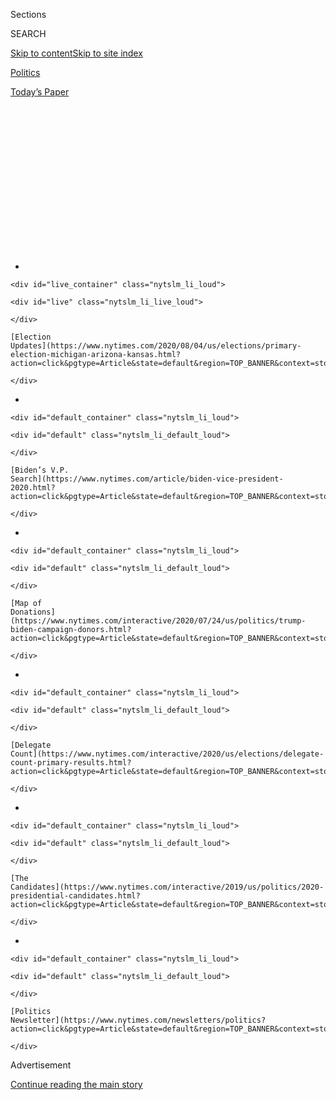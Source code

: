 <div id="app">

<div>

<div>

<div>

<div class="NYTAppHideMasthead css-1q2w90k e1suatyy0">

<div class="section css-ui9rw0 e1suatyy2">

<div class="css-eph4ug er09x8g0">

<div class="css-6n7j50">

</div>

<span class="css-1dv1kvn">Sections</span>

<div class="css-10488qs">

<span class="css-1dv1kvn">SEARCH</span>

</div>

[Skip to content](#site-content)[Skip to site
index](#site-index)

</div>

<div id="masthead-section-label" class="css-1wr3we4 eaxe0e00">

[Politics](https://www.nytimes.com/section/politics)

</div>

<div class="css-10698na e1huz5gh0">

</div>

</div>

<div id="masthead-bar-one" class="section hasLinks css-15hmgas e1csuq9d3">

<div class="css-uqyvli e1csuq9d0">

</div>

<div class="css-1uqjmks e1csuq9d1">

</div>

<div class="css-9e9ivx">

[](https://myaccount.nytimes.com/auth/login?response_type=cookie&client_id=vi)

</div>

<div class="css-1bvtpon e1csuq9d2">

[Today’s
Paper](https://www.nytimes.com/section/todayspaper)

</div>

</div>

</div>

</div>

<div data-aria-hidden="false">

<div id="site-content" data-role="main">

<div>

<div class="css-1aor85t" style="opacity:0.000000001;z-index:-1;visibility:hidden">

<div class="css-1hqnpie">

<div class="css-epjblv">

<span class="css-17xtcya">[Politics](/section/politics)</span><span class="css-x15j1o">|</span><span class="css-fwqvlz">The
Most Powerful People in American Politics Are Over
65</span>

</div>

<div class="css-k008qs">

<div class="css-1iwv8en">

<span class="css-18z7m18"></span>

<div>

</div>

</div>

<span class="css-1n6z4y">https://nyti.ms/3bojg3g</span>

<div class="css-1705lsu">

<div class="css-4xjgmj">

<div class="css-4skfbu" data-role="toolbar" data-aria-label="Social Media Share buttons, Save button, and Comments Panel with current comment count" data-testid="share-tools">

  - 
  - 
  - 
  - 
    
    <div class="css-6n7j50">
    
    </div>

  - 
  - 

</div>

</div>

</div>

</div>

</div>

</div>

<div id="NYT_TOP_BANNER_REGION" class="css-13pd83m">

<div>

<div id="styln-elections-notifications-menu" class="section interactive-content interactive-size-medium css-1edisqu">

<div class="css-17ih8de interactive-body">

<div class="nytslm_innerContainer" data-aria-live="polite">

<div class="nytslm_title">

</div>

  - 
    
    <div id="live_container" class="nytslm_li_loud">
    
    <div id="live" class="nytslm_li_live_loud">
    
    </div>
    
    [Election
    Updates](https://www.nytimes.com/2020/08/04/us/elections/primary-election-michigan-arizona-kansas.html?action=click&pgtype=Article&state=default&region=TOP_BANNER&context=storylines_menu)
    
    </div>

  - 
    
    <div id="default_container" class="nytslm_li_loud">
    
    <div id="default" class="nytslm_li_default_loud">
    
    </div>
    
    [Biden’s V.P.
    Search](https://www.nytimes.com/article/biden-vice-president-2020.html?action=click&pgtype=Article&state=default&region=TOP_BANNER&context=storylines_menu)
    
    </div>

  - 
    
    <div id="default_container" class="nytslm_li_loud">
    
    <div id="default" class="nytslm_li_default_loud">
    
    </div>
    
    [Map of
    Donations](https://www.nytimes.com/interactive/2020/07/24/us/politics/trump-biden-campaign-donors.html?action=click&pgtype=Article&state=default&region=TOP_BANNER&context=storylines_menu)
    
    </div>

  - 
    
    <div id="default_container" class="nytslm_li_loud">
    
    <div id="default" class="nytslm_li_default_loud">
    
    </div>
    
    [Delegate
    Count](https://www.nytimes.com/interactive/2020/us/elections/delegate-count-primary-results.html?action=click&pgtype=Article&state=default&region=TOP_BANNER&context=storylines_menu)
    
    </div>

  - 
    
    <div id="default_container" class="nytslm_li_loud">
    
    <div id="default" class="nytslm_li_default_loud">
    
    </div>
    
    [The
    Candidates](https://www.nytimes.com/interactive/2019/us/politics/2020-presidential-candidates.html?action=click&pgtype=Article&state=default&region=TOP_BANNER&context=storylines_menu)
    
    </div>

  - 
    
    <div id="default_container" class="nytslm_li_loud">
    
    <div id="default" class="nytslm_li_default_loud">
    
    </div>
    
    [Politics
    Newsletter](https://www.nytimes.com/newsletters/politics?action=click&pgtype=Article&state=default&region=TOP_BANNER&context=storylines_menu)
    
    </div>

</div>

</div>

</div>

</div>

</div>

<div id="top-wrapper" class="css-1sy8kpn">

<div id="top-slug" class="css-l9onyx">

Advertisement

</div>

[Continue reading the main
story](#after-top)

<div class="ad top-wrapper" style="text-align:center;height:100%;display:block;min-height:250px">

<div id="top" class="place-ad" data-position="top" data-size-key="top">

</div>

</div>

<div id="after-top">

</div>

</div>

<div>

<div id="sponsor-wrapper" class="css-1hyfx7x">

<div id="sponsor-slug" class="css-19vbshk">

Supported by

</div>

[Continue reading the main
story](#after-sponsor)

<div id="sponsor" class="ad sponsor-wrapper" style="text-align:center;height:100%;display:block">

</div>

<div id="after-sponsor">

</div>

</div>

<div class="css-186x18t">

</div>

<div class="css-1vkm6nb ehdk2mb0">

# The Most Powerful People in American Politics Are Over 65

</div>

President Trump is 73. His leading rival is 77. And many of their
strongest supporters — vulnerable to the coronavirus but enormously
influential politically — are eligible for Social Security.

<div class="css-79elbk" data-testid="photoviewer-wrapper">

<div class="css-z3e15g" data-testid="photoviewer-wrapper-hidden">

</div>

<div class="css-1a48zt4 ehw59r15" data-testid="photoviewer-children">

![<span class="css-16f3y1r e13ogyst0" data-aria-hidden="true">Joseph R.
Biden Jr. at a rally in Las Vegas in February. His rapport with older
voters helped him catapult to the front of the Democratic presidential
race.</span><span class="css-cnj6d5 e1z0qqy90" itemprop="copyrightHolder"><span class="css-1ly73wi e1tej78p0">Credit...</span><span><span>Bridget
Bennett for The New York
Times</span></span></span>](https://static01.nyt.com/images/2020/03/25/us/politics/00gerontocracy/merlin_168947532_24bee1ea-d0e3-4470-b84d-76db18bd3c53-articleLarge.jpg?quality=75&auto=webp&disable=upscale)

</div>

</div>

<div class="css-18e8msd">

<div class="css-pdw9fk epjyd6m0">

<div class="css-1txwxcy ey68jwv0" data-aria-hidden="true">

[![Katie
Glueck](https://static01.nyt.com/images/2020/01/29/reader-center/author-katie-glueck/author-katie-glueck-thumbLarge.png
"Katie Glueck")](https://www.nytimes.com/by/katie-glueck)[![Sabrina
Tavernise](https://static01.nyt.com/images/2018/06/13/multimedia/author-sabrina-tavernise/author-sabrina-tavernise-thumbLarge.jpg
"Sabrina Tavernise")](https://www.nytimes.com/by/sabrina-tavernise)

</div>

<div class="css-1baulvz">

By [<span class="css-1baulvz" itemprop="name">Katie
Glueck</span>](https://www.nytimes.com/by/katie-glueck) and
[<span class="css-1baulvz last-byline" itemprop="name">Sabrina
Tavernise</span>](https://www.nytimes.com/by/sabrina-tavernise)

</div>

</div>

  - March 27,
    2020

  - 
    
    <div class="css-4xjgmj">
    
    <div class="css-d8bdto" data-role="toolbar" data-aria-label="Social Media Share buttons, Save button, and Comments Panel with current comment count" data-testid="share-tools">
    
      - 
      - 
      - 
      - 
        
        <div class="css-6n7j50">
        
        </div>
    
      - 
      - 
    
    </div>
    
    </div>

</div>

</div>

<div class="section meteredContent css-1r7ky0e" name="articleBody" itemprop="articleBody">

<div class="css-1fanzo5 StoryBodyCompanionColumn">

<div class="css-53u6y8">

LAS VEGAS — [Joseph R. Biden
Jr.](https://www.nytimes.com/interactive/2020/us/elections/joe-biden.html)
wasn’t accustomed to overflow audiences.

It was a Tuesday evening in February and Mr. Biden had limped into Las
Vegas, bruised from his disappointing showings in the Iowa and New
Hampshire nominating contests. But at Harbor Palace Seafood Restaurant,
a dim sum spot here, a crowd of retirees had packed in to see the
77-year-old former vice president, forming a line that snaked out the
door.

“I don’t like Warren and I don’t like Bernie because they want ‘Medicare
for all,’” said Alan Davis, 80, dismissing the single-payer health care
system promoted by Senator [Bernie
Sanders](https://www.nytimes.com/interactive/2020/us/elections/bernie-sanders.html),
78. “I’m totally against it. I have a good health plan.”

Mr. Biden is “really human. He can feel how an ordinary person feels,”
said Minerva Honkala, a retired teacher who identified herself as
“65-plus.”

Mr. Biden’s ability to connect with Ms. Honkala’s age group — through
his résumé and more centrist tendencies, his talk of shared values and
his perceived general election promise — helped him regain his footing
in Nevada, surge to victory in South Carolina and catapult to his perch
as the likely Democratic nominee. It was a rapid reversal of fortunes
fueled by overwhelming support first from older black voters and,
ultimately, from older voters more broadly, a key part of his larger
coalition.

</div>

</div>

<div class="css-1fanzo5 StoryBodyCompanionColumn">

<div class="css-53u6y8">

Now that age group is top of mind for many Americans as the nation
confronts the staggering costs of [the coronavirus
crisis](https://www.nytimes.com/news-event/coronavirus). It’s a
vulnerable population in terms of the outbreak — and has become the
focus of the public conversation. Health officials are pleading for
young people to stay home to protect their parents and grandparents,
while in Texas, Dan Patrick, the Republican lieutenant governor,
[suggested
that](https://www.nytimes.com/2020/03/24/us/coronavirus-texas-patrick-abbott.html)
older people might be willing to take risks in order to protect the
economy, sparking a national controversy.

But politically, the primary results this election season have
highlighted the extraordinary, sustained power of older Americans: Exit
polls, surveys and interviews with political strategists and
demographers show that the concerns and preferences of these voters have
played a critical role in defining the trajectory of the Democratic race
so far, and are poised to do so in the general election as well.

In Florida, a state with a significant retiree population, Mr. Biden
[won the Democratic primary last week
by](https://www.nytimes.com/interactive/2020/03/17/us/elections/results-florida-president-democrat-primary-election.html)
nearly 40 percentage points, a reflection of both his momentum in the
race and his strength with constituencies including more moderate Latino
voters, African-Americans and college-educated white suburbanites. Among
voters aged 65 and over, Mr. Biden’s advantage was even starker: He was
the choice of 70 percent of those voters, while 5 percent said the same
of Mr. Sanders, according to a National Election Pool pre-election
survey of Florida voters.

“Older voters, after African-American voters, have been the single most
important constituency for Joe Biden,” said Celinda Lake, a veteran
Democratic pollster and political strategist who works with the Biden
team but spoke in her personal capacity.

Younger voters have had “tremendous influence” in shaping the contours
of the Democratic debate, pushing boldly progressive ideas on matters
like<span class="css-8l6xbc evw5hdy0"> </span>student loan debt reform
to the fore, said John Della Volpe, the director of polling at Harvard
Kennedy School’s Institute of Politics.

</div>

</div>

<div class="css-1fanzo5 StoryBodyCompanionColumn">

<div class="css-53u6y8">

When it comes to electoral outcomes, however, young people are being
outflanked: “Rather than increasing their influence in 2020, what’s
happened is, their parents and grandparents have increased their
influence,” he
said.

<div id="NYT_MAIN_CONTENT_1_REGION" class="css-9tf9ac">

<div>

<div id="styln-nfldraft-updates-block" class="section interactive-content interactive-size-medium css-1ftcdic">

<div class="css-17ih8de interactive-body">

<div id="styln-briefing-block" data-asset-id="">

<div class="briefing-block-header-section">

# [Latest Updates: 2020 Election](https://www.nytimes.com/2020/08/04/us/elections/primary-election-michigan-arizona-kansas.html?action=click&pgtype=Article&state=default&region=MAIN_CONTENT_1&context=storylines_live_updates)

<div class="briefing-block-ts">

Updated 2020-08-04T19:23:30.305Z

</div>

</div>

  - [Two G.O.P. Senate primaries offer — what else? — a test of loyalty
    to
    Trump.](https://www.nytimes.com/2020/08/04/us/elections/primary-election-michigan-arizona-kansas.html?action=click&pgtype=Article&state=default&region=MAIN_CONTENT_1&context=storylines_live_updates#link-3924dd44)
  - [President Trump is suddenly a big supporter of mail-in voting — in
    Florida.](https://www.nytimes.com/2020/08/04/us/elections/primary-election-michigan-arizona-kansas.html?action=click&pgtype=Article&state=default&region=MAIN_CONTENT_1&context=storylines_live_updates#link-32b39e33)
  - [Election experts warn Congress about widespread disenfranchisement
    of voters of color in
    November.](https://www.nytimes.com/2020/08/04/us/elections/primary-election-michigan-arizona-kansas.html?action=click&pgtype=Article&state=default&region=MAIN_CONTENT_1&context=storylines_live_updates#link-6d019753)

<div class="briefing-block-footer">

<div class="briefing-block-footer-meta">

[See more
updates](https://www.nytimes.com/2020/08/04/us/elections/primary-election-michigan-arizona-kansas.html?action=click&pgtype=Article&state=default&region=MAIN_CONTENT_1&context=storylines_live_updates)

</div>

</div>

</div>

</div>

</div>

</div>

</div>

Those Democratic grandparents, especially, tend to be more moderate,
more swayed by traditional government experience and more keenly focused
on the tactics they believe are needed to defeat President Trump,
strategists and pollsters said.

Mr. Biden, who once faced significant competition for older Americans,
emerged in recent weeks as the dominant front-runner among those highly
committed Democratic voters who have now helped bring him to the cusp of
his party’s presidential nomination.

Older voters have punched above their political weight for years, with
turnout among those 65 and older often double, or more, that of the
youngest voters. As Americans age and become more rooted in their
communities, political participation tends to rise with their stake in
society.

Even in the midterm elections in 2018, hailed as a high-water mark for
youth voting because the share of 18- to 24-year-olds nearly doubled
from the previous midterm election, the gap with older voters remained
about the same. About 66 percent of eligible older people turned out,
compared with about 36 percent of 18- to 24-year-olds, said William
Frey, a demographer at the Brookings Institution.

“There’s no magic age for becoming a regular voter,” said Carroll
Doherty, the director of political research at the Pew Research Center.
“But when people move into their 40s, that’s when you see voter
turnout grow.”

Certainly, Mr. Sanders, the overwhelming favorite with younger voters,
is continuing to campaign. And while the Vermont senator [has
acknowledged](https://www.nytimes.com/2020/03/04/us/politics/bernie-sanders-young-voter-turnout.html)
that younger voters did not appear to turn out at the rate he had hoped
for, polls and exit surveys show that Mr. Biden faces major challenges
with that constituency, a liberal slice of the electorate that, his
advisers acknowledge, he will need to energize if he is the nominee.

</div>

</div>

<div class="css-1fanzo5 StoryBodyCompanionColumn">

<div class="css-53u6y8">

His standing with older voters is also poised to look different in a
general election, where that demographic is again influential — but
traditionally has tilted much more conservative.

“The irony is that the pattern is about to reverse in the general,” Ms.
Lake said, pointing to Mr. Trump’s overall strength with older voters,
even as she added that “Donald Trump is despised by younger voters.”

The virus has thrown politics completely, and unpredictably, up in the
air. What will happen in Florida’s retirement communities — some of the
most vulnerable in the nation to the virus — if Mr. Trump’s [push to
reopen the country
fast](https://www.nytimes.com/2020/03/23/business/trump-coronavirus-economy.html)
comes to pass? It’s a question with potentially partisan implications.

Older people have long leaned Republican. A majority have chosen
Republicans in four of the last seven presidential elections, according
to Mr. Frey. In recent years they have also become more demographically
distinct from the rest of the country: About 78 percent of eligible
senior voters are white, compared with just 67 percent of eligible
voters in the country as a whole.

Older voters favored Mr. Trump in 2016. In Pennsylvania, they preferred
him by a 10-point margin, Mr. Frey said. In all, 52 percent of older
people — and 58 percent of white seniors — voted for Mr. Trump in 2016,
Mr. Frey said.

Seniors also show up, particularly in swing states. In the Midwestern
states of Michigan and Wisconsin in 2016, turnout among older voters was
higher than the national average for that age group, according to Mr.
Frey. In Michigan, for example, 74 percent of older eligible voters
turned out, compared with just 38 percent of 18- to 24-year-old eligible
voters.

</div>

</div>

<div class="css-79elbk" data-testid="photoviewer-wrapper">

<div class="css-z3e15g" data-testid="photoviewer-wrapper-hidden">

</div>

<div class="css-1a48zt4 ehw59r15" data-testid="photoviewer-children">

![<span class="css-16f3y1r e13ogyst0" data-aria-hidden="true">Supporters
for Senator Bernie Sanders at a campaign rally in Detroit this month.
Younger voters have overwhelmingly chosen him over Mr. Biden in the
primary
race.</span><span class="css-cnj6d5 e1z0qqy90" itemprop="copyrightHolder"><span class="css-1ly73wi e1tej78p0">Credit...</span><span>Allison
Farrand for The New York
Times</span></span>](https://static01.nyt.com/images/2020/03/25/us/politics/00gerontocracy/merlin_170134227_7f6c3bc4-bec2-4ecb-af85-f884d64c2690-articleLarge.jpg?quality=75&auto=webp&disable=upscale)

</div>

</div>

<div class="css-1fanzo5 StoryBodyCompanionColumn">

<div class="css-53u6y8">

This presents a challenge for Mr. Biden, should he win the nomination:
how to get younger voters — who did not prefer him to begin with — to
turn out for him, while persuading their older counterparts, who tend to
choose Republicans, to vote for him over Mr. Trump.

</div>

</div>

<div class="css-1fanzo5 StoryBodyCompanionColumn">

<div class="css-53u6y8">

In recent weeks, Mr. Biden has increased his efforts to appeal to
younger and more progressive voters, [ramping up
outreach](https://www.nytimes.com/2020/03/17/us/politics/joe-biden-democrats-liberals.html)
and embracing portions of [proposals
from](https://www.nytimes.com/2020/03/15/us/politics/biden-backs-free-college.html)
Mr. Sanders and Senator Elizabeth Warren that [take
aim](https://www.nytimes.com/2020/03/14/us/politics/biden-warren-bankruptcy.html)
at the student debt burden.

But throughout the primary contest, Mr. Biden’s most consistent
overtures were to older voters, both substantively and through explicit
and more subtle messaging.

His inaugural bus trip across Iowa was called the “No Malarkey” tour, a
phrase that struck some younger voters as dated, following Mr. Biden’s
proactive mention, in an autumn debate, of a [record
player](https://www.nytimes.com/2019/09/12/us/politics/biden-record-player.html).
It didn’t seem out of step with the older crowds at his events, where
Mr. Biden would often aim to connect over what he cast as similar
upbringings.

“The way we were raised, all of you were raised, the way I was raised,
everything’s about integrity and decency,” he said in Emmetsburg, Iowa,
in December.

On the policy front, his experience in foreign affairs and his support
for building on the Affordable Care Act while allowing Americans the
option of maintaining their private insurance resonated with older
voters.

There were “almost pragmatic, urgent worries about health care that
people want addressed in the short term,” Stanley B. Greenberg, a
longtime Democratic pollster, said when asked about the age gap at play
in the primary. Several Sanders priorities, he continued, including
“Medicare for all, climate change and student debt — almost all of
them are kind of long term.”

</div>

</div>

<div class="css-1fanzo5 StoryBodyCompanionColumn">

<div class="css-53u6y8">

Younger voters who were focused on the future, he
added,<span class="css-8l6xbc evw5hdy0"> </span>“have more space to deal
with it.”

Mr. Biden struggled in Iowa and New Hampshire, when he faced a crowded
primary field and significant competition for many demographics. Over
the summer and into the fall,<span class="css-8l6xbc evw5hdy0">
</span>older people often [voiced
concerns](https://www.nytimes.com/2019/07/29/us/politics/joe-biden-age.html)
about Mr. Biden’s sharpness and stamina. Voters who were close to Mr.
Biden’s age were often keenly aware of their own limitations — and some
worried about whether he faced the same challenges they did.

“Early on, they weren’t sold on Joe Biden,” said Patrick Murray,
director of the Monmouth University Polling Institute. “Many of them
felt he was too
old.”

</div>

</div>

<div class="css-79elbk" data-testid="photoviewer-wrapper">

<div class="css-z3e15g" data-testid="photoviewer-wrapper-hidden">

</div>

<div class="css-1a48zt4 ehw59r15" data-testid="photoviewer-children">

<div class="css-1xdhyk6 erfvjey0">

<span class="css-1ly73wi e1tej78p0">Image</span>

<div class="css-zjzyr8">

<div data-testid="lazyimage-container" style="height:257.77777777777777px">

</div>

</div>

</div>

<span class="css-16f3y1r e13ogyst0" data-aria-hidden="true">Voters on
primary day in Columbia, S.C., last month. Mr. Biden’s victory in South
Carolina, powered partly by older black voters, jump-started his
struggling
campaign. </span><span class="css-cnj6d5 e1z0qqy90" itemprop="copyrightHolder"><span class="css-1ly73wi e1tej78p0">Credit...</span><span>Travis
Dove for The New York Times</span></span>

</div>

</div>

<div class="css-1fanzo5 StoryBodyCompanionColumn">

<div class="css-53u6y8">

Those voters, he said, were also drawn to candidates like Senator Amy
Klobuchar of Minnesota or former Mayor Pete Buttigieg of South Bend,
Ind. But as those candidates dropped out and endorsed Mr. Biden on the
eve of Super Tuesday, he shored up his strength with older white voters,
while his appeal to older black voters continued apace: He went on to
win the support of a stunning 94 percent of black voters over the age of
60 in Mississippi, according to exit polls.

Older Americans will soon be even more important. Mr. Frey noted that
the large “Baby Boom” generation has only just begun entering the older
American voting bloc. He [has
calculated](https://academic.oup.com/ppar/article/28/1/9/4958149) that
the number of senior eligible voters will rise to 68 million in 2028
from 47 million in 2016.

“The second half of the boomer generation has yet to turn 65,” he said.
“When more of them do, they are going to make this older voting bloc
even more prized, especially in the northern swing states like Iowa,
Wisconsin, Michigan and Pennsylvania.”

Mr. Biden, who was born in Scranton, Pa., and emphasizes his
working-class roots, is not ceding those voters, and his allies argue
that his strong performance with older voters in the primary signals an
ability to cut into what has historically been a Republican advantage in
the general election.

</div>

</div>

<div class="css-1fanzo5 StoryBodyCompanionColumn">

<div class="css-53u6y8">

Andrew Bates, a spokesman for the Biden campaign, said that Mr. Biden
would offer a clear contrast with Mr. Trump’s record on health care and
[social safety net
matters](https://www.nytimes.com/2020/01/22/us/politics/medicare-trump.html),
promising that “older Americans will remember whose values align with
theirs this fall.” Sarah Matthews, a spokeswoman for the Trump campaign,
defended that record, calling Mr. Trump a “proven champion for seniors”
— a sign of possible clashes to come.

But first, there is still a primary contest, and the age gap between Mr.
Biden and Mr. Sanders has been on vivid display all year. The senator
favored large rallies that attracted devoted young people, while Mr.
Biden’s events, even in his strongest states, tended to be smaller, with
crowds that tilted older.

Now, because the coronavirus outbreak forced an end to traditional
campaigning, Mr. Biden’s efforts to reach voters — old and young — are
typically online anyway.

He and his team are working on a podcast and he has hosted a virtual
happy hour with younger supporters — but his efforts have [faced
technological
difficulties](https://www.nytimes.com/2020/03/13/us/politics/joe-biden-digital-campaign.html),
and Mr. Biden has admitted it is challenging to adjust.

“As you can tell,” he wrote in a newsletter on Wednesday, “I’m still
getting used to this virtual world we’re campaigning
in.”

</div>

</div>

<div>

</div>

</div>

<div>

</div>

<div>

</div>

<div id="NYT_BELOW_MAIN_CONTENT_REGION">

<div>

<div id="STLYN_guide_v1_STYLN_guide_a" class="section css-l08pwh interactive-content interactive-size-medium">

<div class="css-17ih8de interactive-body">

<div class="g-story g-freebird g-max-limit" data-preview-slug="styln-scroll-guide">

</div>

<div id="g-electionguide-id" class="g-electionguide">

<div class="g-electionguide-container">

<div class="g-electionguide-wrapper">

<div class="g-electionguide-logo">

</div>

# Our 2020 Election Guide

Updated Aug. 4, 2020

  - 
    
    -----
    
    ## The Latest
    
      - Five states are holding primary elections Tuesday, with voters
        in Arizona, Kansas, Michigan, Missouri and Washington State
        choosing nominees for Congress and local offices. [Follow live
        election updates
        here.](https://www.nytimes.com/2020/08/04/us/elections/primary-election-michigan-arizona-kansas.html?action=click&pgtype=Article&state=default&region=BELOW_MAIN_CONTENT&context=storylines_guide)

  - 
    
    -----
    
    ## Biden’s V.P. Search
    
      - [Here are 13
        women](https://www.nytimes.com/article/biden-vice-president-2020.html?action=click&pgtype=Article&state=default&region=BELOW_MAIN_CONTENT&context=storylines_guide)
        who have been under consideration to be Joe Biden’s running
        mate, and why each might be chosen — and might not be.

  - 
    
    -----
    
    ## Keep Up With Our Coverage
    
      - Get an
        [email](https://www.nytimes.com/newsletters/politics?action=click&pgtype=Article&state=default&region=BELOW_MAIN_CONTENT&context=storylines_guide)
        recapping the day’s news
    
    <!-- end list -->
    
      - Download our mobile app on
        [iOS](https://apps.apple.com/us/app/nytimes/id284862083?ls=1&mat_click_id=5c79ae7455014fd1bd66b5610c05b8f2-20191112-16948&referrer=mat_click_id%3D5c79ae7455014fd1bd66b5610c05b8f2-20191112-16948%26link_click_id%3D722930677036718082)
        and
        [Android](http://a.localytics.com/android?id=com.nytimes.android&referrer=utm_source%3Dother_nyt_mobile_web%26utm_medium%3DWeb%2520page%26utm_term%3DGeneral%2520Mobile%2520Page%26utm_campaign%3DNYT%2520Mobile%2520General%2520Page)
        and turn on Breaking News and Politics alerts

</div>

</div>

</div>

</div>

</div>

</div>

</div>

<div>

</div>

<div>

<div id="bottom-wrapper" class="css-1ede5it">

<div id="bottom-slug" class="css-l9onyx">

Advertisement

</div>

[Continue reading the main
story](#after-bottom)

<div id="bottom" class="ad bottom-wrapper" style="text-align:center;height:100%;display:block;min-height:90px">

</div>

<div id="after-bottom">

</div>

</div>

</div>

</div>

</div>

## Site Index

<div>

</div>

## Site Information Navigation

  - [© <span>2020</span> <span>The New York Times
    Company</span>](https://help.nytimes.com/hc/en-us/articles/115014792127-Copyright-notice)

<!-- end list -->

  - [NYTCo](https://www.nytco.com/)
  - [Contact
    Us](https://help.nytimes.com/hc/en-us/articles/115015385887-Contact-Us)
  - [Work with us](https://www.nytco.com/careers/)
  - [Advertise](https://nytmediakit.com/)
  - [T Brand Studio](http://www.tbrandstudio.com/)
  - [Your Ad
    Choices](https://www.nytimes.com/privacy/cookie-policy#how-do-i-manage-trackers)
  - [Privacy](https://www.nytimes.com/privacy)
  - [Terms of
    Service](https://help.nytimes.com/hc/en-us/articles/115014893428-Terms-of-service)
  - [Terms of
    Sale](https://help.nytimes.com/hc/en-us/articles/115014893968-Terms-of-sale)
  - [Site
    Map](https://spiderbites.nytimes.com)
  - [Help](https://help.nytimes.com/hc/en-us)
  - [Subscriptions](https://www.nytimes.com/subscription?campaignId=37WXW)

</div>

</div>

</div>

</div>
